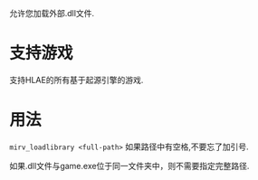 允许您加载外部.dll文件.

# 支持游戏
支持HLAE的所有基于起源引擎的游戏.

# 用法
`mirv_loadlibrary <full-path>`
如果路径中有空格,不要忘了加引号.

如果.dll文件与game.exe位于同一文件夹中，则不需要指定完整路径.
